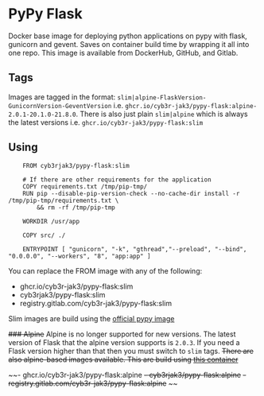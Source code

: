 # PyPy Flask

Docker base image for deploying python applications on pypy with flask, gunicorn and gevent. Saves on container build time by wrapping it all into one repo. This image is available from DockerHub, GitHub, and Gitlab.

## Tags

Images are tagged in the format: `slim|alpine-FlaskVersion-GunicornVersion-GeventVersion` i.e. `ghcr.io/cyb3r-jak3/pypy-flask:alpine-2.0.1-20.1.0-21.8.0`. There is also just plain `slim|alpine` which is always the latest versions i.e. `ghcr.io/cyb3r-jak3/pypy-flask:slim`

## Using

```docker
    FROM cyb3rjak3/pypy-flask:slim

    # If there are other requirements for the application
    COPY requirements.txt /tmp/pip-tmp/
    RUN pip --disable-pip-version-check --no-cache-dir install -r /tmp/pip-tmp/requirements.txt \
        && rm -rf /tmp/pip-tmp

    WORKDIR /usr/app

    COPY src/ ./

    ENTRYPOINT [ "gunicorn", "-k", "gthread","--preload", "--bind", "0.0.0.0", "--workers", "8", "app:app" ]
```

You can replace the FROM image with any of the following:

- ghcr.io/cyb3r-jak3/pypy-flask:slim
- cyb3rjak3/pypy-flask:slim
- registry.gitlab.com/cyb3r-jak3/pypy-flask:slim

Slim images are build using the [official pypy image](https://hub.docker.com/_/pypy/)

~~### Alpine~~
Alpine is no longer supported for new versions. The latest version of Flask that the alpine version supports is `2.0.3`. If you need a Flask version higher than that then you must switch to `slim` tags.
~~There are also alpine-based images available. This are build using [this container](https://hub.docker.com/r/jamiehewland/alpine-pypy/)~~

~~- ghcr.io/cyb3r-jak3/pypy-flask:alpine
~~- cyb3rjak3/pypy-flask:alpine~~
~~- registry.gitlab.com/cyb3r-jak3/pypy-flask:alpine~~
~~
